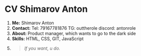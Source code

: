 # CV Shimarov Anton
1. **Me:** Shimarov Anton
2. **Contact:** Tel: 79167781876 TG: outtherole discord: antonrole
3. **About:** Product manager, which wants to go to the dark side
4. **Skills:** HTML, CSS, GIT, JavaScript
5. >*If you want, u do.*